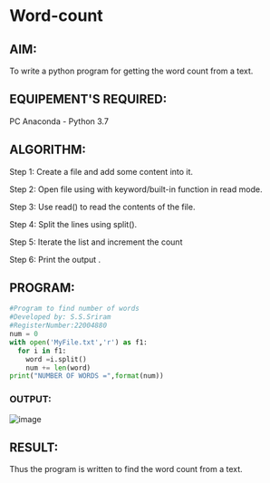 # Word-count
## AIM:
To write a python program for getting the word count from a text.
## EQUIPEMENT'S REQUIRED: 
PC
Anaconda - Python 3.7
## ALGORITHM: 
Step 1: Create a file and add some content into it.

Step 2: Open file using with keyword/built-in function in read mode.

Step 3: Use read() to read the contents of the file.

Step 4: Split the lines using split().

Step 5: Iterate the list and increment the count

Step 6: Print the output . 

## PROGRAM:
```python
#Program to find number of words
#Developed by: S.S.Sriram
#RegisterNumber:22004880
num = 0
with open('MyFile.txt','r') as f1:
  for i in f1:
    word =i.split()
    num += len(word)
print("NUMBER OF WORDS =",format(num))
```
### OUTPUT:
![image](https://user-images.githubusercontent.com/120554177/215003025-f3035d50-28d6-4989-8295-5362e097f821.png)



## RESULT:
Thus the program is written to find the word count from a text.
